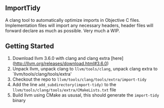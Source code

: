## ImportTidy
A clang tool to automatically optimize imports in Objective C files. 
Implementation files will import any necessary headers, header files
will forward declare as much as possible. Very much a WIP.

## Getting Started
1. Download llvm 3.6.0 with clang and clang extra [here] (http://llvm.org/releases/download.html#3.6.0)
2. Unpack llvm, unpack clang to `llvm/tools/clang`, unpack clang extra to `llvm/tools/clang/tools/extra'
3. Checkout the repo to `llvm/tools/clang/tools/extra/import-tidy`
4. Add the line `add_subdirectory(import-tidy)` to the `llvm/tools/clang/tools/extra/CMakeLists.txt` file
5. Build llvm using CMake as ususal, this should generate the `import-tidy` binary

